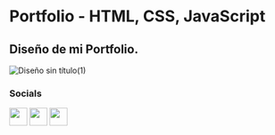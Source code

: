 <h1> Portfolio - HTML, CSS, JavaScript </h1>
<h2> Diseño de mi Portfolio. </h1>

![Diseño sin título(1)](https://user-images.githubusercontent.com/54786087/188515932-805a33c7-26c0-42c1-b61a-3bca4ccff589.png)

### Socials

<p align="left"> 
<a href="https://www.instagram.com/devgus_/" target="_blank" rel="noreferrer"><img src="https://raw.githubusercontent.com/danielcranney/readme-generator/main/public/icons/socials/instagram.svg" width="32" height="32" /></a>
<a href="https://www.linkedin.com/in/gustavo-varela/" target="_blank" rel="noreferrer"><img src="https://www.src.org/image/linkedin-blue.png" width="32" height="32" /></a>
<a href="https://www.github.com/gusti95varela" target="_blank" rel="noreferrer"><img src="https://raw.githubusercontent.com/danielcranney/readme-generator/main/public/icons/socials/github.svg" width="32" height="32" /></a>
</p>
